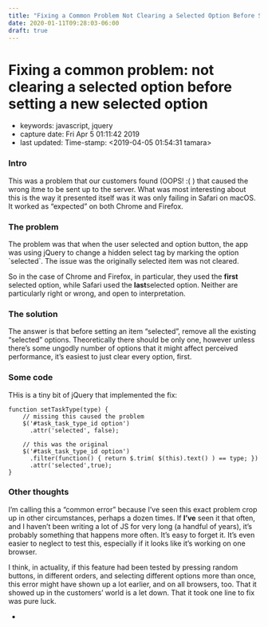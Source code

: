 ```yaml
---
title: "Fixing a Common Problem Not Clearing a Selected Option Before Setting a New Selected Option"
date: 2020-01-11T09:28:03-06:00
draft: true
---
```


# Fixing a common problem: not clearing a selected option before setting a new selected option

* keywords: javascript, jquery
* capture date: Fri Apr 5 01:11:42 2019
* last updated: Time-stamp: &lt;2019-04-05 01:54:31 tamara&gt;

### Intro

This was a problem that our customers found \(OOPS! :\( \) that caused the wrong itme to be sent up to the server. What was most interesting about this is the way it presented itself was it was only failing in Safari on macOS. It worked as “expected” on both Chrome and Firefox.

### The problem

The problem was that when the user selected and option button, the app was using jQuery to change a hidden select tag by marking the option \`selected\`. The issue was the originally selected item was not cleared.

So in the case of Chrome and Firefox, in particular, they used the **first** selected option, while Safari used the **last**selected option. Neither are particularly right or wrong, and open to interpretation.

### The solution

The answer is that before setting an item “selected”, remove all the existing “selected” options. Theoretically there should be only one, however unless there’s some ungodly number of options that it might affect perceived performance, it’s easiest to just clear every option, first.

### Some code

THis is a tiny bit of jQuery that implemented the fix:

```text
function setTaskType(type) {
    // missing this caused the problem
    $('#task_task_type_id option')
	  .attr('selected', false);

    // this was the original
    $('#task_task_type_id option')
	  .filter(function() { return $.trim( $(this).text() ) == type; })
	  .attr('selected',true);
}
```

### Other thoughts

I’m calling this a “common error” because I’ve seen this exact problem crop up in other circumstances, perhaps a dozen times. If **I’ve** seen it that often, and I haven’t been writing a lot of JS for very long \(a handful of years\), it’s probably something that happens more often. It’s easy to forget it. It’s even easier to neglect to test this, especially if it looks like it’s working on one browser.

I think, in actuality, if this feature had been tested by pressing random buttons, in different orders, and selecting different options more than once, this error might have shown up a lot earlier, and on all browsers, too. That it showed up in the customers’ world is a let down. That it took one line to fix was pure luck.

* 
